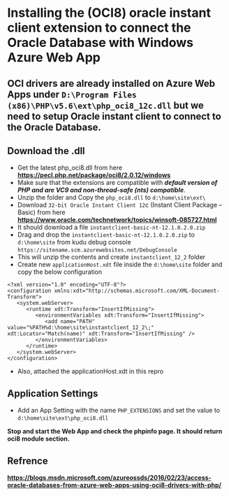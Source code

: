 Installing the (OCI8) oracle instant client extension to connect the Oracle Database with Windows Azure Web App
===
OCI drivers are already installed on Azure Web Apps under `D:\Program Files (x86)\PHP\v5.6\ext\php_oci8_12c.dll` but we need to setup Oracle instant client to connect to the Oracle Database.
---

Download the .dll
---

* Get the latest php_oci8.dll from here **https://pecl.php.net/package/oci8/2.0.12/windows**
* Make sure that the extensions are compatible with ***default version of PHP and are VC9 and non-thread-safe (nts) compatible***.
* Unzip the folder and Copy the `php_oci8.dll` to `d:\home\site\ext\`
* Download `32-bit Oracle Instant Client 12`c (Instant Client Package – Basic) from here **https://www.oracle.com/technetwork/topics/winsoft-085727.html**
* It should download a file `instantclient-basic-nt-12.1.0.2.0.zip`
* Drag and drop the `instantclient-basic-nt-12.1.0.2.0.zip` to `d:\home\site` from kudu debug console `https://sitename.scm.azurewebsites.net/DebugConsole`
* This will unzip the contents and create `instantclient_12_2` folder
* Create new `applicationHost.xdt` file inside the `d:\home\site` folder and copy the below configuration
	
```
<?xml version="1.0" encoding="UTF-8"?>
<configuration xmlns:xdt="http://schemas.microsoft.com/XML-Document-Transform">
   <system.webServer>
      <runtime xdt:Transform="InsertIfMissing">
         <environmentVariables xdt:Transform="InsertIfMissing">
            <add name="PATH" value="%PATH%d:\home\site\instantclient_12_2\;" xdt:Locator="Match(name)" xdt:Transform="InsertIfMissing" />
         </environmentVariables>
      </runtime>
   </system.webServer>
</configuration>
```


* Also, attached the applicationHost.xdt in this repro

Application Settings
---

* Add an App Setting with the name `PHP_EXTENSIONS` and set the value to `d:\home\site\ext\php_oci8.dll`

**Stop and start the Web App and check the phpinfo page. It should return oci8 module section.**
	
Refrence
---
**https://blogs.msdn.microsoft.com/azureossds/2016/02/23/access-oracle-databases-from-azure-web-apps-using-oci8-drivers-with-php/**
	